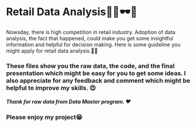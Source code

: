 # Retail Data Analysis🥼👖🕶👟

Nowsday, there is high competition in retail industry. Adoption of data analysis, the fact that happened, could make you get some insightful information and helpful for decision making. Here is some guideline you might apply for retail data analysis.📑📇

### These files show you the raw data, the code, and the final presentation which might be easy for you to get some ideas. I also appreciate for any feedback and comment which might be helpful to improve my skills. 😍

##### Thank for raw data from Data Master program. ❤️

### Please enjoy my project😁
